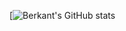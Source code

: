 [![Berkant's GitHub stats](https://github-readme-stats.vercel.app/api?username=berkant0&count_private=true&show_icons=true&theme=radical)
